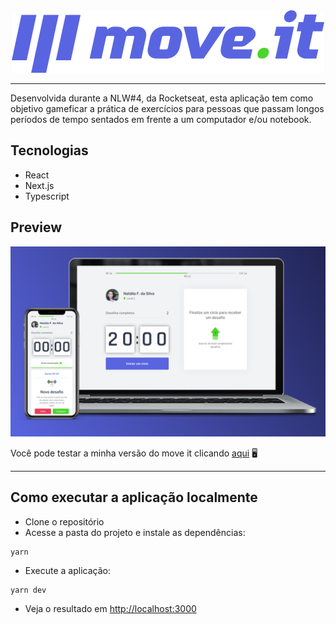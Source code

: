 
<div align="center">
    <img src="public/logo-full.svg" alt="Logo">
</div>

___

Desenvolvida durante a NLW#4, da Rocketseat, esta aplicação tem como objetivo gameficar a prática de exercícios para pessoas que passam longos períodos de tempo sentados em frente a um computador e/ou notebook.

## Tecnologias 
* React
* Next.js
* Typescript

## Preview
<div align="center">
    <img src="public/move-it.jpg" alt="Preview da aplicação">
</div>

Você pode testar a minha versão do move it clicando [aqui](https://movit-nlw4-eight.vercel.app/) 🖥
___

## Como executar a aplicação localmente

- Clone o repositório
- Acesse a pasta do projeto e instale as dependências:

```
yarn
```

- Execute a aplicação:

```
yarn dev
```

- Veja o resultado em [http://localhost:3000](http://localhost:3000)
